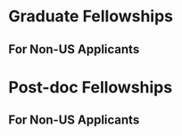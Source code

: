 # Graduate Fellowships

## For Non-US Applicants


# Post-doc Fellowships

## For Non-US Applicants

